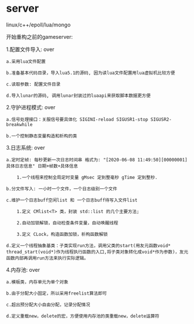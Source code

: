 # server
linux/c++/epoll/lua/mongo

开始重构之前的gameserver:

1.配置文件导入: over
  
    a.采用lua文件配置
  
    b.准备基本代码目录，导入lua5.1的源码, 因为读lua文件配置用lua虚拟机比较方便
  
	c.读取参数: 配置文件目录

	d.导入lunar的源码, 调用lunar封装过的luaapi来获取脚本数据更方便

2.守护进程模式: over
    
    a.信号处理接口：关服信号要具体化 SIGINI-reload SIGUSR1-stop SIGUSR2-breakwhile

	b.一个控制静态变量构造和析构的类

3.日志系统: over
    
    a.定时定帧: 每秒更新一次日志时间串 格式为: "[2020-06-08 11:49:50][00000001] 具体日志信息" 日期+帧数+具体信息 
		
		1.一个线程来控制全局定时变量 gMsec 定到整毫秒 gTime 定到整秒.
    
    b.分文件写入: 一小时一个文件，一个日志级别一个文件
    
    c.维护一个日志buff空闲list 和 一个日志buff待写入文件list
    
		1.定义 CMlist<T> 类，封装 std::list 的几个主要方法;
		
		2.自动加锁解锁，自动检查条件变量，自动唤醒线程
		
		3.定义 CLock，构造函数加锁，析构函数解锁
    
    d.定义一个线程抽象基类：子类实现run方法，调用父类的start(用友元函数void* thread_start(void*)作为线程执行函数的入口,将子类对象转化成void*作为参数)，友元函数内部再调用run方法来执行实际逻辑。
    
4.内存池: over

	a.模板类，内存单元为单个对象

	b.由于分配大小固定，所以采用freelist算法即可

	c.超出预分配大小自由分配，记录分配情况

	d.定义重载new，delete的宏，方便使用内存池的类重载new，delete运算符

